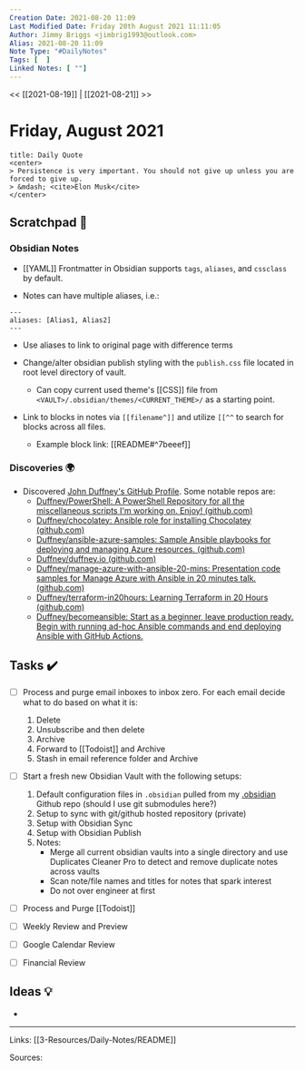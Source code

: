 ```yaml
---
Creation Date: 2021-08-20 11:09
Last Modified Date: Friday 20th August 2021 11:11:05
Author: Jimmy Briggs <jimbrig1993@outlook.com>
Alias: 2021-08-20 11:09
Note Type: "#DailyNotes"
Tags: [  ]
Linked Notes: [ ""]
---
```


<< [[2021-08-19]] | [[2021-08-21]] >>

# Friday, August 2021

```ad-quote
title: Daily Quote
<center>
> Persistence is very important. You should not give up unless you are forced to give up.
> &mdash; <cite>Elon Musk</cite>
</center>
```

## Scratchpad 📝

### Obsidian Notes

- [[YAML]] Frontmatter in Obsidian supports `tags`, `aliases`, and `cssclass` by default.

-  Notes can have multiple aliases, i.e.:

```
---
aliases: [Alias1, Alias2]
---
```

- Use aliases to link to original page with difference terms


- Change/alter obsidian publish styling with the `publish.css` file located in root level directory of vault.
	- Can copy current used theme's [[CSS]] file from `<VAULT>/.obsidian/themes/<CURRENT_THEME>/` as a starting point.

- Link to blocks in notes via `[[filename^]]` and utilize `[[^^` to search for blocks across all files.
	- Example block link: [[README#^7beeef]]

### Discoveries 🌍

- Discovered [John Duffney's GitHub Profile](https://github.com/duffney). Some notable repos are:
	- [Duffney/PowerShell: A PowerShell Repository for all the miscellaneous scripts I'm working on. Enjoy! (github.com)](https://github.com/Duffney/PowerShell)
	- [Duffney/chocolatey: Ansible role for installing Chocolatey (github.com)](https://github.com/Duffney/chocolatey)
	- [Duffney/ansible-azure-samples: Sample Ansible playbooks for deploying and managing Azure resources. (github.com)](https://github.com/Duffney/ansible-azure-samples)
	- [Duffney/duffney.io (github.com)](https://github.com/Duffney/duffney.io)
	- [Duffney/manage-azure-with-ansible-20-mins: Presentation code samples for Manage Azure with Ansible in 20 minutes talk. (github.com)](https://github.com/Duffney/manage-azure-with-ansible-20-mins)
	- [Duffney/terraform-in20hours: Learning Terraform in 20 Hours (github.com)](https://github.com/Duffney/terraform-in20hours)
	- [Duffney/becomeansible: Start as a beginner, leave production ready. Begin with running ad-hoc Ansible commands and end deploying Ansible with GitHub Actions.](https://github.com/Duffney/becomeansible)

## Tasks ✔️

- [ ] Process and purge email inboxes to inbox zero. For each email decide what to do based on what it is:
	1. Delete
	2. Unsubscribe and then delete
	3. Archive
	4. Forward to [[Todoist]] and Archive
	5. Stash in email reference folder and Archive

- [ ] Start a fresh new Obsidian Vault with the following setups:
	1. Default configuration files in `.obsidian` pulled from my [.obsidian](https://github.com/jimbrig/.obsidian) Github repo (should I use git submodules here?)
	2. Setup to sync with git/github hosted repository (private)
	3. Setup with Obsidian Sync
	4. Setup with Obsidian Publish
	5. Notes:
		- Merge all current obsidian vaults into a single directory and use Duplicates Cleaner Pro to detect and remove duplicate notes across vaults
		- Scan note/file names and titles for notes that spark interest
		- Do not over engineer at first

- [ ] Process and Purge [[Todoist]]
- [ ] Weekly Review and Preview
- [ ] Google Calendar Review
- [ ] Financial Review


## Ideas 💡

-

***

Links: [[3-Resources/Daily-Notes/README]]

Sources: